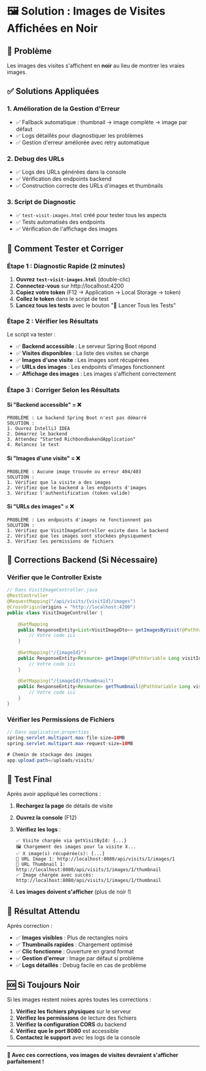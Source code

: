 # 🖼️ Solution : Images de Visites Affichées en Noir

## 🚨 Problème
Les images des visites s'affichent en **noir** au lieu de montrer les vraies images.

## ✅ Solutions Appliquées

### 1. **Amélioration de la Gestion d'Erreur**
- ✅ Fallback automatique : thumbnail → image complète → image par défaut
- ✅ Logs détaillés pour diagnostiquer les problèmes
- ✅ Gestion d'erreur améliorée avec retry automatique

### 2. **Debug des URLs**
- ✅ Logs des URLs générées dans la console
- ✅ Vérification des endpoints backend
- ✅ Construction correcte des URLs d'images et thumbnails

### 3. **Script de Diagnostic**
- ✅ `test-visit-images.html` créé pour tester tous les aspects
- ✅ Tests automatisés des endpoints
- ✅ Vérification de l'affichage des images

## 🧪 Comment Tester et Corriger

### Étape 1 : Diagnostic Rapide (2 minutes)

1. **Ouvrez `test-visit-images.html`** (double-clic)
2. **Connectez-vous** sur http://localhost:4200
3. **Copiez votre token** (F12 → Application → Local Storage → token)
4. **Collez le token** dans le script de test
5. **Lancez tous les tests** avec le bouton "🚀 Lancer Tous les Tests"

### Étape 2 : Vérifier les Résultats

Le script va tester :
- ✅ **Backend accessible** : Le serveur Spring Boot répond
- ✅ **Visites disponibles** : La liste des visites se charge
- ✅ **Images d'une visite** : Les images sont récupérées
- ✅ **URLs des images** : Les endpoints d'images fonctionnent
- ✅ **Affichage des images** : Les images s'affichent correctement

### Étape 3 : Corriger Selon les Résultats

#### Si "Backend accessible" = ❌
```
PROBLÈME : Le backend Spring Boot n'est pas démarré
SOLUTION : 
1. Ouvrez IntelliJ IDEA
2. Démarrez le backend
3. Attendez "Started RichbondbakendApplication"
4. Relancez le test
```

#### Si "Images d'une visite" = ❌
```
PROBLÈME : Aucune image trouvée ou erreur 404/403
SOLUTION :
1. Vérifiez que la visite a des images
2. Vérifiez que le backend a les endpoints d'images
3. Vérifiez l'authentification (token valide)
```

#### Si "URLs des images" = ❌
```
PROBLÈME : Les endpoints d'images ne fonctionnent pas
SOLUTION :
1. Vérifiez que VisitImageController existe dans le backend
2. Vérifiez que les images sont stockées physiquement
3. Vérifiez les permissions de fichiers
```

## 🔧 Corrections Backend (Si Nécessaire)

### Vérifier que le Controller Existe
```java
// Dans VisitImageController.java
@RestController
@RequestMapping("/api/visits/{visitId}/images")
@CrossOrigin(origins = "http://localhost:4200")
public class VisitImageController {
    
    @GetMapping
    public ResponseEntity<List<VisitImageDto>> getImagesByVisit(@PathVariable Long visitId) {
        // Votre code ici
    }
    
    @GetMapping("/{imageId}")
    public ResponseEntity<Resource> getImage(@PathVariable Long visitId, @PathVariable Long imageId) {
        // Votre code ici
    }
    
    @GetMapping("/{imageId}/thumbnail")
    public ResponseEntity<Resource> getThumbnail(@PathVariable Long visitId, @PathVariable Long imageId) {
        // Votre code ici
    }
}
```

### Vérifier les Permissions de Fichiers
```java
// Dans application.properties
spring.servlet.multipart.max-file-size=10MB
spring.servlet.multipart.max-request-size=10MB

# Chemin de stockage des images
app.upload.path=/uploads/visits/
```

## 🎯 Test Final

Après avoir appliqué les corrections :

1. **Rechargez la page** de détails de visite
2. **Ouvrez la console** (F12)
3. **Vérifiez les logs** :
   ```
   ✅ Visite chargée via getVisitById: {...}
   🖼️ Chargement des images pour la visite X...
   ✅ X image(s) récupérée(s): [...]
   🔗 URL Image 1: http://localhost:8080/api/visits/1/images/1
   🔗 URL Thumbnail 1: http://localhost:8080/api/visits/1/images/1/thumbnail
   ✅ Image chargée avec succès: http://localhost:8080/api/visits/1/images/1/thumbnail
   ```

4. **Les images doivent s'afficher** (plus de noir !)

## 🚀 Résultat Attendu

Après correction :
- ✅ **Images visibles** : Plus de rectangles noirs
- ✅ **Thumbnails rapides** : Chargement optimisé
- ✅ **Clic fonctionne** : Ouverture en grand format
- ✅ **Gestion d'erreur** : Image par défaut si problème
- ✅ **Logs détaillés** : Debug facile en cas de problème

## 🆘 Si Toujours Noir

Si les images restent noires après toutes les corrections :

1. **Vérifiez les fichiers physiques** sur le serveur
2. **Vérifiez les permissions** de lecture des fichiers
3. **Vérifiez la configuration CORS** du backend
4. **Vérifiez que le port 8080** est accessible
5. **Contactez le support** avec les logs de la console

---

**🎉 Avec ces corrections, vos images de visites devraient s'afficher parfaitement !**
